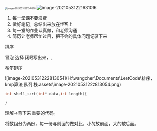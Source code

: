 <img src="H:\wangchen\Documents\LeetCode\排序，kmp算法 队列 栈.assets\image-20210531221545376.png" alt="image-20210531221545376" style="zoom:50%;" />

<img src="H:\wangchen\Documents\LeetCode\排序，kmp算法 队列 栈.assets\image-20210531221631016.png" alt="image-20210531221631016" style="zoom:100%;" />

1. 每一堂课不要浪费
2. 做好笔记，总结出来放在博客上
3. 每一堂的作业认真做，和老师沟通
4. 简历让老师帮忙过目，把不会的具体问题记录下来



排序 

冒泡 选择 闭眼写出来，,

希尔排序

![image-20210531222813054](H:\wangchen\Documents\LeetCode\排序，kmp算法 队列 栈.assets\image-20210531222813054.png)

```cpp
int shell_sort(int* data,int length){
    
}
```

理解->背下来 重要的代码。



将数组分为两份，每一份与前面的做对比，小的放前面，大的放后面。